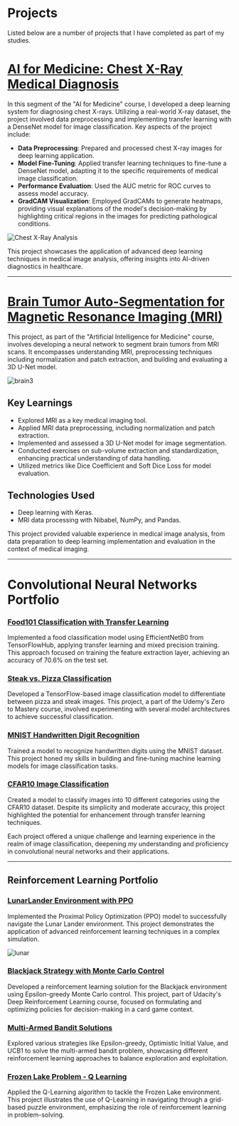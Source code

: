 # Projects
Listed below are a number of projects that I have completed as part of my studies.

# [AI for Medicine: Chest X-Ray Medical Diagnosis](https://github.com/heispv/projects/blob/master/machine-learning/ai_for_medicine/ai_for_medical_diagnosis/first_week_programming_assignment/C1_W1_Assignment.ipynb)

In this segment of the "AI for Medicine" course, I developed a deep learning system for diagnosing chest X-rays. Utilizing a real-world X-ray dataset, the project involved data preprocessing and implementing transfer learning with a DenseNet model for image classification. Key aspects of the project include:

- **Data Preprocessing**: Prepared and processed chest X-ray images for deep learning application.
- **Model Fine-Tuning**: Applied transfer learning techniques to fine-tune a DenseNet model, adapting it to the specific requirements of medical image classification.
- **Performance Evaluation**: Used the AUC metric for ROC curves to assess model accuracy.
- **GradCAM Visualization**: Employed GradCAMs to generate heatmaps, providing visual explanations of the model's decision-making by highlighting critical regions in the images for predicting pathological conditions.

![Chest X-Ray Analysis](https://user-images.githubusercontent.com/102462222/211542892-4c10a122-cb14-4e2c-be53-ff3bd465e9ef.png)

This project showcases the application of advanced deep learning techniques in medical image analysis, offering insights into AI-driven diagnostics in healthcare.

---

# [Brain Tumor Auto-Segmentation for Magnetic Resonance Imaging (MRI)](https://github.com/heispv/projects/blob/master/machine-learning/ai_for_medicine/ai_for_medical_diagnosis/third_week_programming_assignment/C1_W3_Assignment.ipynb)
This project, as part of the "Artificial Intelligence for Medicine" course, involves developing a neural network to segment brain tumors from MRI scans. It encompasses understanding MRI, preprocessing techniques including normalization and patch extraction, and building and evaluating a 3D U-Net model.

![brain3](https://github.com/heispv/projects/assets/102462222/2b531a2f-b0d8-4bc0-a180-d6c4c651b46d)

## Key Learnings
- Explored MRI as a key medical imaging tool.
- Applied MRI data preprocessing, including normalization and patch extraction.
- Implemented and assessed a 3D U-Net model for image segmentation.
- Conducted exercises on sub-volume extraction and standardization, enhancing practical understanding of data handling.
- Utilized metrics like Dice Coefficient and Soft Dice Loss for model evaluation.

## Technologies Used
- Deep learning with Keras.
- MRI data processing with Nibabel, NumPy, and Pandas.

This project provided valuable experience in medical image analysis, from data preparation to deep learning implementation and evaluation in the context of medical imaging.

---

# Convolutional Neural Networks Portfolio

### [Food101 Classification with Transfer Learning](https://github.com/heispv/projects/blob/master/machine-learning/cnn/food101.ipynb)
Implemented a food classification model using EfficientNetB0 from TensorFlowHub, applying transfer learning and mixed precision training. This approach focused on training the feature extraction layer, achieving an accuracy of 70.6% on the test set.

### [Steak vs. Pizza Classification](https://github.com/heispv/projects/blob/master/machine-learning/cnn/steak_pizza.ipynb)
Developed a TensorFlow-based image classification model to differentiate between pizza and steak images. This project, a part of the Udemy's Zero to Mastery course, involved experimenting with several model architectures to achieve successful classification.

### [MNIST Handwritten Digit Recognition](https://github.com/heispv/projects/blob/master/machine-learning/cnn/mnist.ipynb)
Trained a model to recognize handwritten digits using the MNIST dataset. This project honed my skills in building and fine-tuning machine learning models for image classification tasks.

### [CFAR10 Image Classification](https://github.com/heispv/projects/blob/master/machine-learning/cnn/cfar10_cnn.ipynb)
Created a model to classify images into 10 different categories using the CFAR10 dataset. Despite its simplicity and moderate accuracy, this project highlighted the potential for enhancement through transfer learning techniques.

Each project offered a unique challenge and learning experience in the realm of image classification, deepening my understanding and proficiency in convolutional neural networks and their applications.

---

## Reinforcement Learning Portfolio

### [LunarLander Environment with PPO](https://github.com/heispv/projects/blob/master/machine-learning/reinforcement_learning/DeepRL_1st_assignment.ipynb)
Implemented the Proximal Policy Optimization (PPO) model to successfully navigate the Lunar Lander environment. This project demonstrates the application of advanced reinforcement learning techniques in a complex simulation.

![lunar](https://github.com/heispv/projects/assets/102462222/8a25c4d7-d204-44de-89ae-110cdddc06a7)

### [Blackjack Strategy with Monte Carlo Control](https://github.com/heispv/projects/blob/master/machine-learning/reinforcement_learning/black_jack.ipynb)
Developed a reinforcement learning solution for the Blackjack environment using Epsilon-greedy Monte Carlo control. This project, part of Udacity's Deep Reinforcement Learning course, focused on formulating and optimizing policies for decision-making in a card game context.

### [Multi-Armed Bandit Solutions](https://github.com/heispv/projects/tree/master/machine-learning/reinforcement_learning/multi_armed_bandit)
Explored various strategies like Epsilon-greedy, Optimistic Initial Value, and UCB1 to solve the multi-armed bandit problem, showcasing different reinforcement learning approaches to balance exploration and exploitation.

### [Frozen Lake Problem - Q Learning](https://github.com/heispv/projects/tree/master/machine_learning/reinforcement-learning/fronezlake_q_learning.py)
Applied the Q-Learning algorithm to tackle the Frozen Lake environment. This project illustrates the use of Q-Learning in navigating through a grid-based puzzle environment, emphasizing the role of reinforcement learning in problem-solving.
